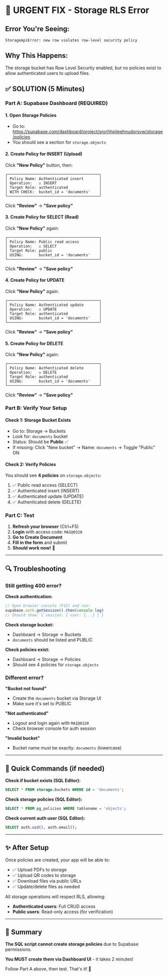 # 🚨 URGENT FIX - Storage RLS Error

## Error You're Seeing:
```
StorageApiError: new row violates row-level security policy
```

## Why This Happens:
The storage bucket has Row Level Security enabled, but no policies exist to allow authenticated users to upload files.

## ✅ SOLUTION (5 Minutes)

### Part A: Supabase Dashboard (REQUIRED)

#### 1. Open Storage Policies
- Go to: https://supabase.com/dashboard/project/srorhhpjleehnudorsvw/storage/policies
- You should see a section for `storage.objects`

#### 2. Create Policy for INSERT (Upload)
Click **"New Policy"** button, then:

```
┌─────────────────────────────────────────┐
│ Policy Name: Authenticated insert       │
│ Operation:   ☑ INSERT                   │
│ Target Role: authenticated              │
│ WITH CHECK:  bucket_id = 'documents'    │
└─────────────────────────────────────────┘
```

Click **"Review"** → **"Save policy"**

#### 3. Create Policy for SELECT (Read)
Click **"New Policy"** again:

```
┌─────────────────────────────────────────┐
│ Policy Name: Public read access         │
│ Operation:   ☑ SELECT                   │
│ Target Role: public                     │
│ USING:       bucket_id = 'documents'    │
└─────────────────────────────────────────┘
```

Click **"Review"** → **"Save policy"**

#### 4. Create Policy for UPDATE
Click **"New Policy"** again:

```
┌─────────────────────────────────────────┐
│ Policy Name: Authenticated update       │
│ Operation:   ☑ UPDATE                   │
│ Target Role: authenticated              │
│ USING:       bucket_id = 'documents'    │
└─────────────────────────────────────────┘
```

Click **"Review"** → **"Save policy"**

#### 5. Create Policy for DELETE
Click **"New Policy"** again:

```
┌─────────────────────────────────────────┐
│ Policy Name: Authenticated delete       │
│ Operation:   ☑ DELETE                   │
│ Target Role: authenticated              │
│ USING:       bucket_id = 'documents'    │
└─────────────────────────────────────────┘
```

Click **"Review"** → **"Save policy"**

### Part B: Verify Your Setup

#### Check 1: Storage Bucket Exists
- Go to: Storage → Buckets
- Look for: `documents` bucket
- Status: Should be **Public** ✅
- If missing: Click "New bucket" → Name: `documents` → Toggle "Public" ON

#### Check 2: Verify Policies
You should see **4 policies** on `storage.objects`:
1. ✅ Public read access (SELECT)
2. ✅ Authenticated insert (INSERT)
3. ✅ Authenticated update (UPDATE)
4. ✅ Authenticated delete (DELETE)

### Part C: Test

1. **Refresh your browser** (Ctrl+F5)
2. **Login** with access code: `MAI@0320`
3. **Go to Create Document**
4. **Fill in the form** and submit
5. **Should work now!** 🎉

---

## 🔍 Troubleshooting

### Still getting 400 error?

**Check authentication:**
```javascript
// Open browser console (F12) and run:
supabase.auth.getSession().then(console.log)
// Should show: { session: { user: {...} } }
```

**Check storage bucket:**
- Dashboard → Storage → Buckets
- `documents` should be listed and PUBLIC

**Check policies exist:**
- Dashboard → Storage → Policies
- Should see 4 policies for `storage.objects`

### Different error?

**"Bucket not found"**
- Create the `documents` bucket via Storage UI
- Make sure it's set to PUBLIC

**"Not authenticated"**
- Logout and login again with `MAI@0320`
- Check browser console for auth session

**"Invalid bucket"**
- Bucket name must be exactly: `documents` (lowercase)

---

## 📝 Quick Commands (if needed)

**Check if bucket exists (SQL Editor):**
```sql
SELECT * FROM storage.buckets WHERE id = 'documents';
```

**Check storage policies (SQL Editor):**
```sql
SELECT * FROM pg_policies WHERE tablename = 'objects';
```

**Check current auth user (SQL Editor):**
```sql
SELECT auth.uid(), auth.email();
```

---

## ✨ After Setup

Once policies are created, your app will be able to:
- ✅ Upload PDFs to storage
- ✅ Upload QR codes to storage
- ✅ Download files via public URLs
- ✅ Update/delete files as needed

All storage operations will respect RLS, allowing:
- **Authenticated users**: Full CRUD access
- **Public users**: Read-only access (for verification)

---

## 🎯 Summary

**The SQL script cannot create storage policies** due to Supabase permissions.

**You MUST create them via Dashboard UI** - it takes 2 minutes!

Follow Part A above, then test. That's it! 🚀
